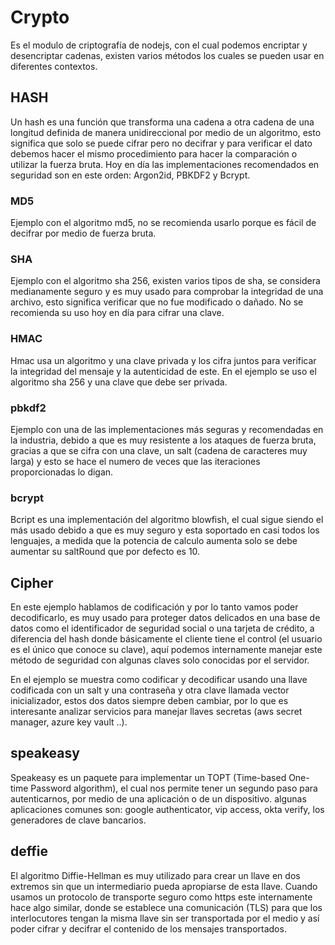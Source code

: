 # Crypto

Es el modulo de criptografía de nodejs, con el cual podemos encriptar y desencriptar cadenas, existen varios métodos los cuales se pueden usar en diferentes contextos.

## HASH

Un hash es una función que transforma una cadena a otra cadena de una longitud definida de manera unidireccional por medio de un algoritmo, esto significa que solo se puede cifrar pero no decifrar y para verificar el dato debemos hacer el mismo procedimiento para hacer la comparación o utilizar la fuerza bruta. Hoy en día las implementaciones recomendados en seguridad son en este orden: Argon2id, PBKDF2 y Bcrypt.

### MD5

 Ejemplo con el algoritmo md5, no se recomienda usarlo porque es fácil de decifrar por medio de fuerza bruta.

### SHA

Ejemplo con el algoritmo sha 256, existen varios tipos de sha, se considera medianamente seguro y es muy usado para comprobar la integridad de una archivo, esto significa verificar que no fue modificado o dañado. No se recomienda su uso hoy en día para cifrar una clave.

### HMAC

Hmac usa un algoritmo y una clave privada y los cifra juntos para verificar la integridad del mensaje y la autenticidad de este. En el ejemplo se uso el algoritmo sha 256 y una clave que debe ser privada.

### pbkdf2

Ejemplo con una de las implementaciones más seguras y recomendadas en la industria, debido a que es  muy resistente a los ataques de fuerza bruta, gracias a que se cifra con una clave, un salt (cadena de caracteres muy larga) y esto se hace el numero de veces que las iteraciones proporcionadas lo digan.

### bcrypt

Bcript es una implementación del algoritmo blowfish, el cual sigue siendo el más usado debido a que es muy seguro y esta soportado en casi todos los lenguajes, a medida que la potencia de calculo aumenta solo se debe aumentar su saltRound que por defecto es 10.

## Cipher

En este ejemplo hablamos de codificación y por lo tanto vamos poder decodificarlo, es muy usado para proteger datos delicados en una base de datos como el identificador de seguridad social o una tarjeta de crédito, a diferencia del hash donde básicamente el cliente tiene el control (el usuario es el único que conoce su clave), aquí podemos internamente manejar este método de seguridad con algunas claves solo conocidas por el servidor.

En el ejemplo se muestra como codificar y decodificar usando una llave codificada con un salt y una contraseña y otra clave  llamada vector inicializador, estos dos datos siempre deben cambiar, por lo que es interesante analizar servicios para manejar llaves secretas (aws secret manager, azure key vault ..).

## speakeasy

Speakeasy es un paquete para implementar un TOPT (Time-based One-time Password algorithm), el cual nos permite tener un segundo paso para autenticarnos, por medio de una aplicación o de un dispositivo. algunas aplicaciones comunes son: google authenticator, vip access, okta verify, los generadores de clave bancarios.

## deffie

El algoritmo Diffie-Hellman es muy utilizado para crear un llave en dos extremos sin que un intermediario pueda apropiarse de esta llave. Cuando usamos un protocolo de transporte seguro como https este internamente hace algo similar, donde se establece una comunicación (TLS) para que los interlocutores tengan la misma llave sin ser transportada por el medio y así poder cifrar y decifrar el contenido de los mensajes transportados.

